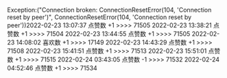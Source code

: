 Exception:("Connection broken: ConnectionResetError(104, 'Connection reset by peer')", ConnectionResetError(104, 'Connection reset by peer'))2022-02-23  13:07:37   点赞数 +1 >>>> 71505
2022-02-23  13:38:21   点赞数 +1 >>>> 71504
2022-02-23  13:44:55   点赞数 +1 >>>> 71505
2022-02-23  14:08:02   喜欢数 +1 >>>> 17149
2022-02-23  14:43:29   点赞数 +1 >>>> 71508
2022-02-23  15:41:51   点赞数 +1 >>>> 71513
2022-02-23  15:51:01   点赞数 +1 >>>> 71515
2022-02-24  03:43:05   点赞数 -1 >>>> 71532
2022-02-24  04:52:46   点赞数 +1 >>>> 71534
